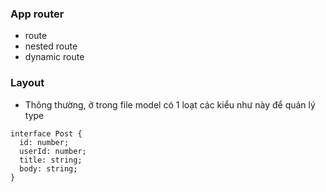### App router
- route
- nested route
- dynamic route

### Layout

- Thông thường, ở trong file model có 1 loạt các kiểu như này để quản lý type

```
interface Post {
  id: number;
  userId: number;
  title: string;
  body: string;
}
```